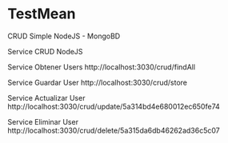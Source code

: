 # TestMean
CRUD Simple NodeJS - MongoBD

Service CRUD NodeJS

Service Obtener Users
http://localhost:3030/crud/findAll

Service Guardar User
http://localhost:3030/crud/store

Service Actualizar User
http://localhost:3030/crud/update/5a314bd4e680012ec650fe74

Service Eliminar User
http://localhost:3030/crud/delete/5a315da6db46262ad36c5c07
